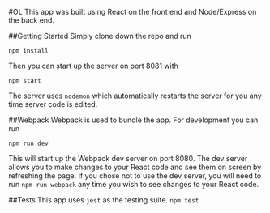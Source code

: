 #OL
This app was built using React on the front end and Node/Express on the back end.

##Getting Started
Simply clone down the repo and run
```
npm install
```
Then you can start up the server on port 8081 with
```
npm start
```
The server uses `nodemon` which automatically restarts the server for you any time server code is edited.

##Webpack
Webpack is used to bundle the app. For development you can run
```
npm run dev
```
This will start up the Webpack dev server on port 8080. The dev server allows you to make changes to your React code and see them on screen by refreshing the page. If you chose not to use the dev server, you will need to run `npm run webpack` any time you wish to see changes to your React code.

##Tests
This app uses `jest` as the testing suite.
`npm test`
